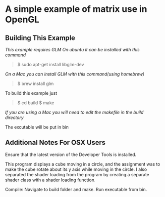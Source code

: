 A simple example of matrix use in OpenGL
========================================

Building This Example
---------------------

*This example requires GLM*
*On ubuntu it can be installed with this command*

>$ sudo apt-get install libglm-dev

*On a Mac you can install GLM with this command(using homebrew)*
>$ brew install glm

To build this example just 

>$ cd build
>$ make

*If you are using a Mac you will need to edit the makefile in the build directory*

The excutable will be put in bin

Additional Notes For OSX Users
------------------------------

Ensure that the latest version of the Developer Tools is installed.

This program displays a cube moving in a circle, and
the assignment was to make the cube rotate about its y 
axis while moving in the circle. I also separated the 
shader loading from the program by creating a separate 
shader class with a shader loading function.

Compile:
	Navigate to build folder and make.
	Run executable from bin.
